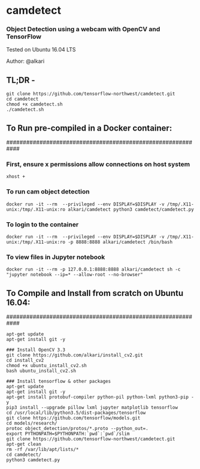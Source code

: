 # camdetect

### Object Detection using a webcam with OpenCV and TensorFlow

Tested on Ubuntu 16.04 LTS

Author: @alkari

## TL;DR -

```
git clone https://github.com/tensorflow-northwest/camdetect.git
cd camdetect
chmod +x camdetect.sh
./camdetect.sh
```



## To Run pre-compiled in a Docker container:
############################################################

### First, ensure x permissions allow connections on host system
```
xhost +
```

### To run cam object detection
```
docker run -it --rm  --privileged --env DISPLAY=$DISPLAY -v /tmp/.X11-unix:/tmp/.X11-unix:ro alkari/camdetect python3 camdetect/camdetect.py
```

### To login to the container
```
docker run -it --rm  --privileged --env DISPLAY=$DISPLAY -v /tmp/.X11-unix:/tmp/.X11-unix:ro -p 8888:8888 alkari/camdetect /bin/bash
```

### To view files in Jupyter notebook
```
docker run -it --rm -p 127.0.0.1:8888:8888 alkari/camdetect sh -c "jupyter notebook --ip=* --allow-root --no-browser"
```

## To Compile and Install from scratch on Ubuntu 16.04:
############################################################


```
apt-get update
apt-get install git -y

### Install OpenCV 3.3
git clone https://github.com/alkari/install_cv2.git
cd install_cv2
chmod +x ubuntu_install_cv2.sh
bash ubuntu_install_cv2.sh

### Install tensorflow & other packages
apt-get update
apt-get install git -y
apt-get install protobuf-compiler python-pil python-lxml python3-pip -y
pip3 install --upgrade pillow lxml jupyter matplotlib tensorflow
cd /usr/local/lib/python3.5/dist-packages/tensorflow
git clone https://github.com/tensorflow/models.git
cd models/research/
protoc object_detection/protos/*.proto --python_out=.
export PYTHONPATH=$PYTHONPATH:`pwd`:`pwd`/slim
git clone https://github.com/tensorflow-northwest/camdetect.git
apt-get clean
rm -rf /var/lib/apt/lists/*
cd camdetect/
python3 camdetect.py
```

